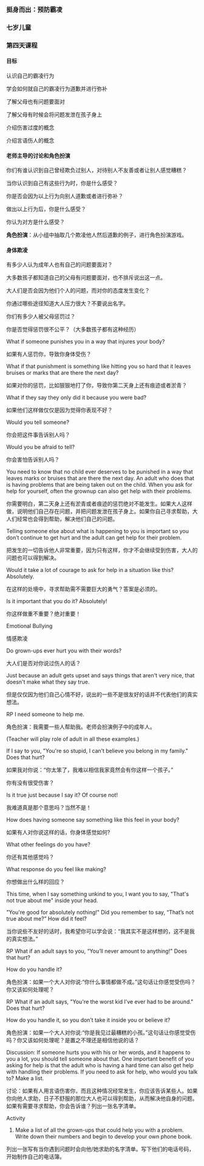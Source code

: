 ### 挺身而出：预防霸凌

### 七岁儿童

### 第四天课程

#### 目标

认识自己的霸凌行为

学会如何就自己的霸凌行为道歉并进行弥补

了解父母也有问题要面对

了解父母有时候会将问题发泄在孩子身上

介绍伤害过度的概念

介绍言语伤人的概念

#### 老师主导的讨论和角色扮演

你们有谁认识到自己曾经欺负过别人，对待别人不友善或者让别人感觉糟糕？

当你认识到自己有这些行为时，你是什么感受？

你是否会因为以上行为向别人道歉或者进行弥补？

做出以上行为后，你是什么感受？

你认为对方是什么感受？

**角色扮演**：从小组中抽取几个欺凌他人然后道歉的例子，进行角色扮演游戏。

#### 身体欺凌

有多少人认为成年人也有自己的问题要面对？

大多数孩子都知道自己的父母有问题要面对，也不排斥说出这一点。

大人们是否会因为他们个人的问题，而对你的态度发生变化？

你通过哪些途径知道大人压力很大？不要说出名字。

你们有多少人被父母惩罚过？

你是否觉得惩罚很不公平？（大多数孩子都有这种经历）

What if someone punishes you in a way that injures your body?

如果有人惩罚你，导致你身体受伤？

What if that punishment is something like hitting you so hard that it leaves bruises or marks that are there the next day?

如果对你的惩罚，比如狠狠地打了你，导致你第二天身上还有痕迹或者淤青？

What if they say they only did it because you were bad?

如果他们这样做仅仅是因为觉得你表现不好？

Would you tell someone?

你会把这件事告诉别人吗？

Would you be afraid to tell?

你会害怕告诉别人吗？

You need to know that no child ever deserves to be punished in a way that leaves marks or bruises that are there the next day. An adult who does that is having problems that are being taken out on the child. When you ask for help for yourself, often the grownup can also get help with their problems.

你需要明白，第二天身上还有淤青或者痕迹的惩罚绝对不能发生。如果大人这样做，说明他们自己存在问题，并把问题发泄在孩子身上。如果你自己寻求帮助，大人们经常也会得到帮助，解决他们自己的问题。

Telling someone else about what is happening to you is important so you don’t continue to get hurt and the adult can get help for their problem.

把发生的一切告诉他人非常重要，因为只有这样，你才不会继续受到伤害，大人的问题也可以得到解决。

Would it take a lot of courage to ask for help in a situation like this? Absolutely.

在这样的处境中，寻求帮助需不需要巨大的勇气？答案是必须的。

Is it important that you do it? Absolutely!

你这样做重不重要？绝对重要！

Emotional Bullying

情感欺凌

Do grown-ups ever hurt you with their words?

大人们是否对你说过伤人的话？



Just because an adult gets upset and says things that aren't very nice, that doesn't make what they say true.

但是仅仅因为他们自己心情不好，说出的一些不是很友好的话并不代表他们的真实想法。

RP I need someone to help me.

角色扮演：我需要一些人帮助我。老师会扮演例子中的成年人。



 (Teacher will play role of adult in all these examples.)



 If I say to you, "You're so stupid, I can’t believe you belong in my family." Does that hurt?

如果我对你说：“你太笨了，我难以相信我家竟然会有你这样一个孩子。”

你有没有很受伤害？

 Is it true just because I say it? Of course not!

我难道真是那个意思吗？当然不是！

 How does having someone say something like this feel in your body?

如果有人对你说这样的话，你身体感觉如何?

 What other feelings do you have?

你还有其他感觉吗？

 What response do you feel like making?

你想做出什么样的回应？

 This time, when I say something unkind to you, I want you to say, "That's not true about me" inside your head.



 "You're good for absolutely nothing!" Did you remember to say, “That’s not true about me?” How did it feel?

当你说些不友好的话时，我希望你可以学会说：“我其实不是这样想的，这不是我的真实想法。”

RP What if an adult says to you, “You’ll never amount to anything!" Does that hurt?



 How do you handle it?

角色扮演：如果一个大人对你说:“你什么事情都做不成。”这句话让你感觉受伤吗？你又该如何处理呢？





RP What if an adult says, "You're the worst kid I’ve ever had to be around." Does that hurt?





 How do you handle it, so you don’t take it inside you or believe it?

角色扮演：如果一个大人对你说:“你是我见过最糟糕的小孩。”这句话让你感觉受伤吗？你又该如何处理呢？是置之不理还是相信他说的话？





Discussion: If someone hurts you with his or her words, and it happens to you a lot, you should tell someone about that. One important benefit of you asking for help is that the adult who is having a hard time can also get help with handling their problems. If you need to ask for help, who would you talk to? Make a list.

讨论：如果有人用言语伤害你，而且这种情况经常发生，你应该告诉某些人。如果你向他人求助，日子不舒服的那位大人也可以得到帮助，从而解决他自身的问题。如果有需要寻求帮助，你会告诉谁？列出一张名字清单。

Activity



1. Make a list of all the grown-ups that could help you with a problem. Write down their numbers and begin to develop your own phone book.

列出一张写有当你遇到问题时会向他/她求助的名字清单。写下他们的电话号码，开始制作自己的电话簿。

